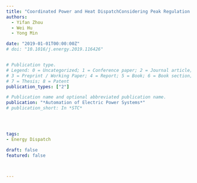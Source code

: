 ```yaml
---
title: "Coordinated Power and Heat DispatchConsidering Peak Regulation Initiative of Combined Heat and Power Unit"
authors:
  - Yifan Zhou
  - Wei Hu
  - Yong Min

date: "2019-01-01T00:00:00Z"
# doi: "10.1016/j.energy.2019.116426"


# Publication type.
# Legend: 0 = Uncategorized; 1 = Conference paper; 2 = Journal article;
# 3 = Preprint / Working Paper; 4 = Report; 5 = Book; 6 = Book section;
# 7 = Thesis; 8 = Patent
publication_types: ["2"]

# Publication name and optional abbreviated publication name.
publication: "*Automation of Electric Power Systems*"
# publication_short: In *STC*




tags:
- Energy Dispatch

draft: false
featured: false



---
```



